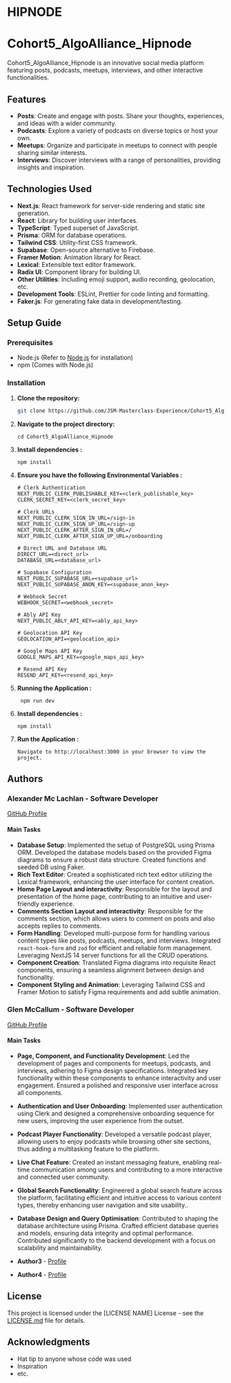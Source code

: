 # HIPNODE

# Cohort5_AlgoAlliance_Hipnode

Cohort5_AlgoAlliance_Hipnode is an innovative social media platform featuring posts, podcasts, meetups, interviews, and other interactive functionalities.

## Features

- **Posts**: Create and engage with posts. Share your thoughts, experiences, and ideas with a wider community.
- **Podcasts**: Explore a variety of podcasts on diverse topics or host your own.
- **Meetups**: Organize and participate in meetups to connect with people sharing similar interests.
- **Interviews**: Discover interviews with a range of personalities, providing insights and inspiration.

## Technologies Used

- **Next.js**: React framework for server-side rendering and static site generation.
- **React**: Library for building user interfaces.
- **TypeScript**: Typed superset of JavaScript.
- **Prisma**: ORM for database operations.
- **Tailwind CSS**: Utility-first CSS framework.
- **Supabase**: Open-source alternative to Firebase.
- **Framer Motion**: Animation library for React.
- **Lexical**: Extensible text editor framework.
- **Radix UI**: Component library for building UI.
- **Other Utilities**: Including emoji support, audio recording, geolocation, etc.
- **Development Tools**: ESLint, Prettier for code linting and formatting.
- **Faker.js**: For generating fake data in development/testing.

## Setup Guide

### Prerequisites

- Node.js (Refer to [Node.js](https://nodejs.org/) for installation)
- npm (Comes with Node.js)

### Installation

1. **Clone the repository:**

   ```bash
   git clone https://github.com/JSM-Masterclass-Experience/Cohort5_AlgoAlliance_Hipnode.git

   ```

2. **Navigate to the project directory:**

   ```
   cd Cohort5_AlgoAlliance_Hipnode
   ```

3. **Install dependencies :**

   ```
   npm install

   ```

4. **Ensure you have the following Environmental Variables :**

   ```
   # Clerk Authentication
   NEXT_PUBLIC_CLERK_PUBLISHABLE_KEY=<clerk_publishable_key>
   CLERK_SECRET_KEY=<clerk_secret_key>

   # Clerk URLs
   NEXT_PUBLIC_CLERK_SIGN_IN_URL=/sign-in
   NEXT_PUBLIC_CLERK_SIGN_UP_URL=/sign-up
   NEXT_PUBLIC_CLERK_AFTER_SIGN_IN_URL=/
   NEXT_PUBLIC_CLERK_AFTER_SIGN_UP_URL=/onboarding

   # Direct URL and Database URL
   DIRECT_URL=<direct_url>
   DATABASE_URL=<database_url>

   # Supabase Configuration
   NEXT_PUBLIC_SUPABASE_URL=<supabase_url>
   NEXT_PUBLIC_SUPABASE_ANON_KEY=<supabase_anon_key>

   # Webhook Secret
   WEBHOOK_SECRET=<webhook_secret>

   # Ably API Key
   NEXT_PUBLIC_ABLY_API_KEY=<ably_api_key>

   # Geolocation API Key
   GEOLOCATION_API=<geolocation_api>

   # Google Maps API Key
   GOOGLE_MAPS_API_KEY=<google_maps_api_key>

   # Resend API Key
   RESEND_API_KEY=<resend_api_key>

   ```

5. **Running the Application :**

   ```
    npm run dev
   ```

6. **Install dependencies :**

   ```
   npm install

   ```

7. **Run the Application :**

   ```
   Navigate to http://localhost:3000 in your browser to view the project.

   ```

## Authors

### Alexander Mc Lachlan - Software Developer

[GitHub Profile](https://github.com/AlexDjangoX)

#### Main Tasks

- **Database Setup**: Implemented the setup of PostgreSQL using Prisma ORM. Developed the database models based on the provided Figma diagrams to ensure a robust data structure. Created functions and seeded DB using Faker.
- **Rich Text Editor**: Created a sophisticated rich text editor utilizing the Lexical framework, enhancing the user interface for content creation.
- **Home Page Layout and interactivity**: Responsible for the layout and presentation of the home page, contributing to an intuitive and user-friendly experience.
- **Comments Section Layout and interactivity**: Responsible for the comments section, which allows users to comment on posts and also accepts replies to comments.
- **Form Handling**: Developed multi-purpose form for handling various content types like posts, podcasts, meetups, and interviews. Integrated `react-hook-form` and `zod` for efficient and reliable form management. Leveraging NextJS 14 server functions for all the CRUD operations.
- **Component Creation**: Translated Figma diagrams into requisite React components, ensuring a seamless alignment between design and functionality.
- **Component Styling and Animation**: Leveraging Tailwind CSS and Framer Motion to satisfy Figma requirements and add subtle animation.

### Glen McCallum - Software Developer

[GitHub Profile](https://github.com/glenmac90)

#### Main Tasks

- **Page, Component, and Functionality Development**: Led the development of pages and components for meetups, podcasts, and interviews, adhering to Figma design specifications. Integrated key functionality within these components to enhance interactivity and user engagement. Ensured a polished and responsive user interface across all components.
- **Authentication and User Onboarding**: Implemented user authentication using Clerk and designed a comprehensive onboarding sequence for new users, improving the user experience from the outset.
- **Podcast Player Functionality**: Developed a versatile podcast player, allowing users to enjoy podcasts while browsing other site sections, thus adding a multitasking feature to the platform.
- **Live Chat Feature**: Created an instant messaging feature, enabling real-time communication among users and contributing to a more interactive and connected user community.
- **Global Search Functionality**: Engineered a global search feature across the platform, facilitating efficient and intuitive access to various content types, thereby enhancing user navigation and site usability..
- **Database Design and Query Optimisation**: Contributed to shaping the database architecture using Prisma. Crafted efficient database queries and models, ensuring data integrity and optimal performance. Contributed significantly to the backend development with a focus on scalability and maintainability.

- **Author3** - [Profile](https://github.com/AlexDjangoX)
- **Author4** - [Profile](https://github.com/AlexDjangoX)

## License

This project is licensed under the [LICENSE NAME] License - see the [LICENSE.md](LICENSE.md) file for details.

## Acknowledgments

- Hat tip to anyone whose code was used
- Inspiration
- etc.
